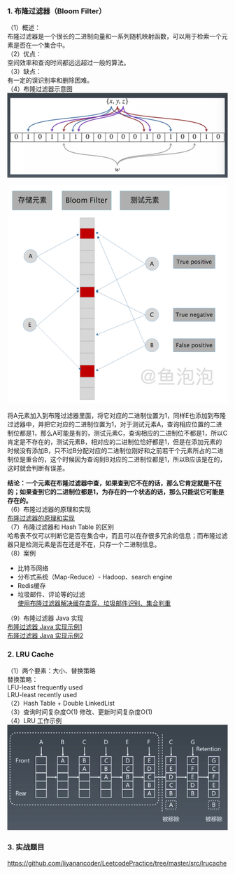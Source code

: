 ### 1. 布隆过滤器（Bloom Filter）
（1）概述：  
布隆过滤器是一个很长的二进制向量和一系列随机映射函数，可以用于检索一个元素是否在一个集合中。  
（2）优点：  
空间效率和查询时间都远远超过一般的算法。  
（3）缺点：  
有一定的误识别率和删除困难。  
（4）布隆过滤器示意图  
![布隆过滤器示意图](https://github.com/liyanancoder/Android-Notes/blob/master/assets/布隆过滤器示意图.png) 

![布隆过滤器示例2](https://github.com/liyanancoder/Android-Notes/blob/master/assets/布隆过滤器示例2.png)  

将A元素加入到布隆过滤器里面，将它对应的二进制位置为1，同样E也添加到布隆过滤器中，并把它对应的二进制位置为1，对于测试元素A，查询相应位置的二进制位都是1，那么A可能是有的，测试元素C，查询相应的二进制位不都是1，所以C肯定是不存在的，测试元素B，相对应的二进制位恰好都是1，但是在添加元素的时候没有添加B，只不过B分配对应的二进制位刚好和之前若干个元素所占的二进制位是重合的，这个时候因为查询到B对应的二进制位都是1，所以B应该是在的，这时就会判断有误差。  

**结论：一个元素在布隆过滤器中查，如果查到它不在的话，那么它肯定就是不在的；如果查到它的二进制位都是1，为存在的一个状态的话，那么只能说它可能是存在的。**  
（6）布隆过滤器的原理和实现  
[布隆过滤器的原理和实现](https://www.cnblogs.com/cpselvis/p/6265825.html)  
（7）布隆过滤器和 Hash Table 的区别  
哈希表不仅可以判断它是否在集合中，而且可以在存很多冗余的信息；而布隆过滤器只是检测元素是否在还是不在，只存一个二进制信息。  
（8）案例  
- 比特币网络
- 分布式系统（Map-Reduce）- Hadoop、search engine
- Redis缓存
- 垃圾邮件、评论等的过滤  
[使用布隆过滤器解决缓存击穿、垃圾邮件识别、集合判重](https://blog.csdn.net/tianyaleixiaowu/article/details/74721877使用布隆过滤器解决缓存击穿、垃圾邮件识别、集合判重)  

（9）布隆过滤器 Java 实现  
[布隆过滤器 Java 实现示例1](https://github.com/lovasoa/bloomfilter/blob/master/src/main/java/BloomFilter.java)  
[布隆过滤器 Java 实现示例2](https://github.com/Baqend/Orestes-Bloomfilter)   
### 2. LRU Cache
（1）两个要素：大小、替换策略  
替换策略：  
LFU-least frequently used  
LRU-least recently used  
（2）Hash Table + Double LinkedList  
（3）查询时间复杂度O(1) 修改、更新时间复杂度O(1)  
（4）LRU 工作示例  
![LRUCache工作示例](https://github.com/liyanancoder/Android-Notes/blob/master/assets/LRUCache工作示例.png)
### 3. 实战题目  
https://github.com/liyanancoder/LeetcodePractice/tree/master/src/lrucache
